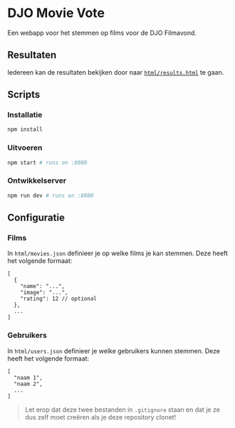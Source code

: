 # DJO Movie Vote

Een webapp voor het stemmen op films voor de DJO Filmavond.

## Resultaten

Iedereen kan de resultaten bekijken door naar [`html/results.html`](html/results.html) te gaan.

## Scripts

### Installatie

```bash
npm install
```

### Uitvoeren

```bash
npm start # runs on :8080
```

### Ontwikkelserver

```bash
npm run dev # runs on :8080
```

## Configuratie

### Films

In `html/movies.json` definieer je op welke films je kan stemmen. Deze heeft het volgende formaat:

```jsonc
[
  {
    "name": "...",
    "image": "...",
    "rating": 12 // optional
  },
  ...
]
```

### Gebruikers

In `html/users.json` definieer je welke gebruikers kunnen stemmen. Deze heeft het volgende formaat:

```jsonc
[
  "naam 1",
  "naam 2",
  ...
]
```

> Let erop dat deze twee bestanden in `.gitignore` staan en dat je ze dus zelf moet creëren als je deze repository clonet! 
